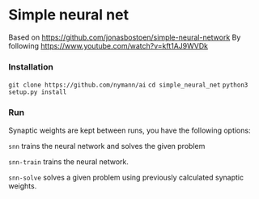 # Simple neural net
Based on https://github.com/jonasbostoen/simple-neural-network
By following https://www.youtube.com/watch?v=kft1AJ9WVDk

### Installation
`git clone https://github.com/nymann/ai`
`cd simple_neural_net`
`python3 setup.py install`

### Run
Synaptic weights are kept between runs, you have the following options:

`snn` trains the neural network and solves the given problem

`snn-train` trains the neural network.

`snn-solve` solves a given problem using previously calculated synaptic weights.
